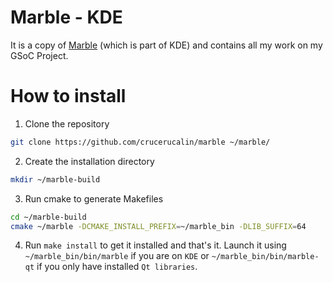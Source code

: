 # Marble - KDE

It is a copy of [Marble](http://marble.kde.org/) (which is part of KDE) and contains all my work on my GSoC Project.

# How to install

1. Clone the repository
```bash
git clone https://github.com/crucerucalin/marble ~/marble/
```

2. Create the installation directory
```bash
mkdir ~/marble-build
```

3. Run cmake to generate Makefiles
```bash
cd ~/marble-build
cmake ~/marble -DCMAKE_INSTALL_PREFIX=~/marble_bin -DLIB_SUFFIX=64
```

4. Run `make install` to get it installed and that's it. Launch it using `~/marble_bin/bin/marble` if you are on `KDE` or `~/marble_bin/bin/marble-qt` if you only have installed `Qt libraries`.
